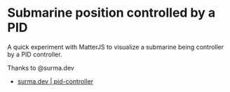 # Submarine position controlled by a PID
A quick experiment with MatterJS to visualize a submarine being controller by a PID controller.

Thanks to @surma.dev
* [surma.dev | pid-controller](https://github.com/surma/surma.dev/tree/master/static/lab/pid-controller)

